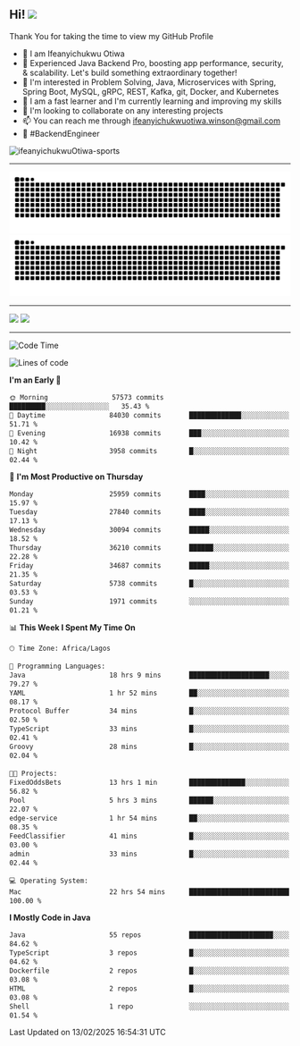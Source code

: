 <!-- BLOG-POST-LIST:START --><!-- BLOG-POST-LIST:END -->

## Hi! <img src="https://media.giphy.com/media/hvRJCLFzcasrR4ia7z/giphy.gif" width="4%"> 

Thank You for taking the time to view my GitHub Profile

- 👋 I am Ifeanyichukwu Otiwa
- 🚀 Experienced Java Backend Pro, boosting app performance, security, & scalability. Let's build something extraordinary together!
- 👀 I'm interested in Problem Solving, Java, Microservices with Spring, Spring Boot, MySQL, gRPC, REST, Kafka, git, Docker, and Kubernetes
- 🌱 I am a fast learner and I'm currently learning and improving my skills
- 💞️ I'm looking to collaborate on any interesting projects
- 📫 You can reach me through ifeanyichukwuotiwa.winson@gmail.com
- 🚀 #BackendEngineer

<p align="left" marginTop="10px"> <img src="https://komarev.com/ghpvc/?username=ifeanyichukwuOtiwa-sports&label=Profile%20views&color=0e75b6&style=for-the-badge" alt="ifeanyichukwuOtiwa-sports" /> </p>

***

<!--🐍📈SNAKEGRAPH / 🌐WEBSITE: https://github.com/Platane/snk -->
![github contribution grid snake animation](https://raw.githubusercontent.com/ifeanyichukwuOtiwa-sports/ifeanyichukwuOtiwa-sports/output/github-contribution-grid-snake-dark.svg#gh-dark-mode-only)![github contribution grid snake animation](https://raw.githubusercontent.com/ifeanyichukwuOtiwa-sports/ifeanyichukwuOtiwa-sports/output/github-contribution-grid-snake.svg#gh-light-mode-only)

***

<p float="left">
  <img float="left" src="https://github-readme-stats.vercel.app/api?username=ifeanyichukwuOtiwa-sports&count_private=true&include_all_commits=true&theme=react&show_icons=true" />
  <img float="right" src="https://github-readme-stats.vercel.app/api/top-langs/?username=ifeanyichukwuOtiwa-sports&layout=compact&show_icons=true&theme=react" /> 
</p>

***



<!--START_SECTION:waka-->
![Code Time](http://img.shields.io/badge/Code%20Time-3%2C461%20hrs%2043%20mins-blue)

![Lines of code](https://img.shields.io/badge/From%20Hello%20World%20I%27ve%20Written-40.8%20million%20lines%20of%20code-blue)

**I'm an Early 🐤** 

```text
🌞 Morning                57573 commits       █████████░░░░░░░░░░░░░░░░   35.43 % 
🌆 Daytime                84030 commits       █████████████░░░░░░░░░░░░   51.71 % 
🌃 Evening                16938 commits       ███░░░░░░░░░░░░░░░░░░░░░░   10.42 % 
🌙 Night                  3958 commits        █░░░░░░░░░░░░░░░░░░░░░░░░   02.44 % 
```
📅 **I'm Most Productive on Thursday** 

```text
Monday                   25959 commits       ████░░░░░░░░░░░░░░░░░░░░░   15.97 % 
Tuesday                  27840 commits       ████░░░░░░░░░░░░░░░░░░░░░   17.13 % 
Wednesday                30094 commits       █████░░░░░░░░░░░░░░░░░░░░   18.52 % 
Thursday                 36210 commits       ██████░░░░░░░░░░░░░░░░░░░   22.28 % 
Friday                   34687 commits       █████░░░░░░░░░░░░░░░░░░░░   21.35 % 
Saturday                 5738 commits        █░░░░░░░░░░░░░░░░░░░░░░░░   03.53 % 
Sunday                   1971 commits        ░░░░░░░░░░░░░░░░░░░░░░░░░   01.21 % 
```


📊 **This Week I Spent My Time On** 

```text
🕑︎ Time Zone: Africa/Lagos

💬 Programming Languages: 
Java                     18 hrs 9 mins       ████████████████████░░░░░   79.27 % 
YAML                     1 hr 52 mins        ██░░░░░░░░░░░░░░░░░░░░░░░   08.17 % 
Protocol Buffer          34 mins             █░░░░░░░░░░░░░░░░░░░░░░░░   02.50 % 
TypeScript               33 mins             █░░░░░░░░░░░░░░░░░░░░░░░░   02.41 % 
Groovy                   28 mins             █░░░░░░░░░░░░░░░░░░░░░░░░   02.04 % 

🐱‍💻 Projects: 
FixedOddsBets            13 hrs 1 min        ██████████████░░░░░░░░░░░   56.82 % 
Pool                     5 hrs 3 mins        ██████░░░░░░░░░░░░░░░░░░░   22.07 % 
edge-service             1 hr 54 mins        ██░░░░░░░░░░░░░░░░░░░░░░░   08.35 % 
FeedClassifier           41 mins             █░░░░░░░░░░░░░░░░░░░░░░░░   03.00 % 
admin                    33 mins             █░░░░░░░░░░░░░░░░░░░░░░░░   02.44 % 

💻 Operating System: 
Mac                      22 hrs 54 mins      █████████████████████████   100.00 % 
```

**I Mostly Code in Java** 

```text
Java                     55 repos            █████████████████████░░░░   84.62 % 
TypeScript               3 repos             █░░░░░░░░░░░░░░░░░░░░░░░░   04.62 % 
Dockerfile               2 repos             █░░░░░░░░░░░░░░░░░░░░░░░░   03.08 % 
HTML                     2 repos             █░░░░░░░░░░░░░░░░░░░░░░░░   03.08 % 
Shell                    1 repo              ░░░░░░░░░░░░░░░░░░░░░░░░░   01.54 % 
```




 Last Updated on 13/02/2025 16:54:31 UTC
<!--END_SECTION:waka-->

<!--
<p align="center">
![trophy](https://github-profile-trophy.vercel.app/?username=ifeanyichukwuOtiwa-sports&theme=onedark) (https://github.com/ryo-ma/github-profile-trophy)
</p>
-->

<!---
ifeanyi-otiwa/ifeanyi-otiwa is a ✨ special ✨ repository because its `README.md` (this file) appears on your GitHub profile.
You can click the Preview link to take a look at your changes.
--->
